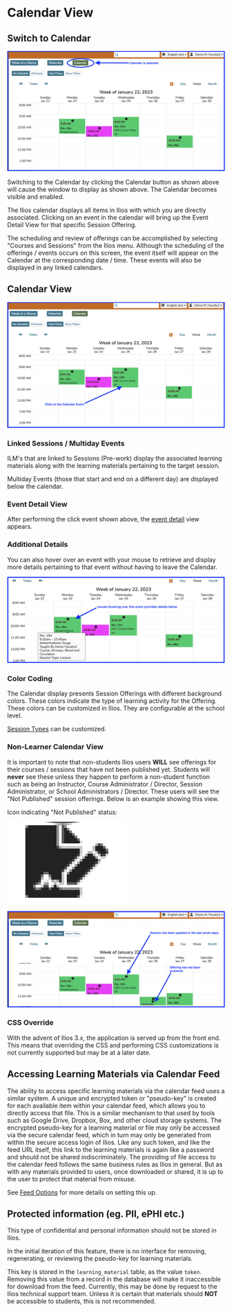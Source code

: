 # Calendar View

## Switch to Calendar

![Calendar selected](../images/calendar_view_images/calendar_selected.png)

Switching to the Calendar by clicking the Calendar button as shown above will cause the window to display as shown above. The Calendar becomes visible and enabled.

The Ilios calendar displays all items in Ilios with which you are directly associated. Clicking on an event in the calendar will bring up the Event Detail View for that specific Session Offering. 

The scheduling and review of offerings can be accomplished by selecting "Courses and Sessions" from the Ilios menu. Although the scheduling of the offerings / events occurs on this screen, the event itself will appear on the Calendar at the corresponding date / time. These events will also be displayed in any linked calendars.

## Calendar View

![Click the Event in the Calendar](../images/calendar_view_images/calendar_event_click.png)

### Linked Sessions / Multiday Events

ILM's that are linked to Sessions (Pre-work) display the associated learning materials along with the learning materials pertaining to the target session.

Multiday Events (those that start and end on a different day) are displayed below the calendar.

### Event Detail View

After performing the click event shown above, the [event detail](https://iliosproject.gitbook.io/ilios-user-guide/dashboard/event-detail-view) view appears.

### Additional Details

You can also hover over an event with your mouse to retrieve and display more details pertaining to that event without having to leave the Calendar.

![Hover Over for Details](../images/calendar_view_images/calendar_hover.png)

### Color Coding

The Calendar display presents Session Offerings with different background colors. These colors indicate the type of learning activity for the Offering. These colors can be customized in Ilios. They are configurable at the school level.

[Session Types](https://iliosproject.gitbook.io/ilios-user-guide/schools/session-types) can be customized.

### Non-Learner Calendar View

It is important to note that non-students Ilios users **WILL** see offerings for their courses / sessions that have not been published yet. Students will **never** see these unless they happen to perform a non-student function such as being an Instructor, Course Administrator / Director, Session Administrator, or School Administrators / Director. These users will see the "Not Published" session offerings. Below is an example showing this view.

Icon indicating "Not Published" status: 

![Unpublished Icon](../images/calendar_view_images/unpublished.png)

![A few tips ...](../images/calendar_view_images/calendar_tips.png)

### CSS Override

With the advent of Ilios 3.x, the application is served up from the front end. This means that overriding the CSS and performing CSS customizations is not currently supported but may be at a later date.

## Accessing Learning Materials via Calendar Feed

The ability to access specific learning materials via the calendar feed uses a similar system. A unique and encrypted token or "pseudo-key" is created for each available item within your calendar feed, which allows you to directly access that file. This is a similar mechanism to that used by tools such as Google Drive, Dropbox, Box, and other cloud storage systems. The encrypted pseudo-key for a learning material or file may only be accessed via the secure calendar feed, which in turn may only be generated from within the secure access login of Ilios. Like any such token, and like the feed URL itself, this link to the learning materials is again like a password and should not be shared indiscriminately. The providing of file access to the calendar feed follows the same business rules as Ilios in general. But as with any materials provided to users, once downloaded or shared, it is up to the user to protect that material from misuse.

See [Feed Options](https://iliosproject.gitbook.io/ilios-user-guide/dashboard/calendar-feed-options) for more details on setting this up.

## Protected information (eg. PII, ePHI etc.)

This type of confidential and personal information should not be stored in Ilios.

In the initial iteration of this feature, there is no interface for removing, regenerating, or reviewing the pseudo-key for learning materials.

This key is stored in the `learning_material` table, as the value `token`. Removing this value from a record in the database will make it inaccessible for download from the feed. Currently, this may be done by request to the Ilios technical support team. Unless it is certain that materials should **NOT** be accessible to students, this is not recommended.
